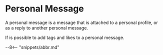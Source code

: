 <!-- SPDX-License-Identifier: CC-BY-4.0 -->
<!-- Copyright Contributors to the ODPi Egeria project. -->

# Personal Message

A personal message is a message that is attached to a personal
profile, or as a reply to another personal message.

If is possible to add tags and likes to a personal message.




--8<-- "snippets/abbr.md"
